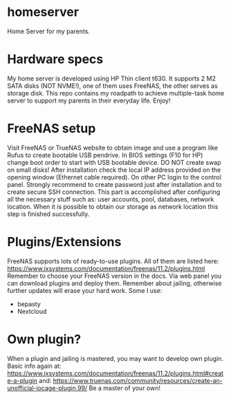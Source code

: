 # homeserver
Home Server for my parents.

# Hardware specs
My home server is developed using HP Thin client t630.
It supports 2 M2 SATA disks (NOT NVME!), one of them uses FreeNAS, the other serves as storage disk.
This repo contains my roadpath to achieve multiple-task home server to support my parents in their everyday life.
Enjoy!

# FreeNAS setup
Visit FreeNAS or TrueNAS website to obtain image and use a program like Rufus to create bootable USB pendrive. In BIOS settings (F10 for HP) change boot order to start with USB bootable device. DO NOT create swap on small disks! After installation check the local IP address provided on the opening window (Ethernet cable required). On other PC login to the control panel. Strongly recommend to create password just after installation and to create secure SSH connection.
This part is accomplished after configuring all the necessary stuff such as: user accounts, pool, databases, network location. When it is possible to obtain our storage as network location this step is finished successfully.

# Plugins/Extensions
FreeNAS supports lots of ready-to-use plugins. All of them are listed here: https://www.ixsystems.com/documentation/freenas/11.2/plugins.html
Remember to choose your FreeNAS version in the docs. Via web panel you can download plugins and deploy them. Remember about jailing, otherwise further updates will erase your hard work.
Some I use:
- bepasty
- Nextcloud

# Own plugin?
When a plugin and jailing is mastered, you may want to develop own plugin. Basic info again at: https://www.ixsystems.com/documentation/freenas/11.2/plugins.html#create-a-plugin
and: https://www.truenas.com/community/resources/create-an-unofficial-iocage-plugin.99/
Be a master of your own!
